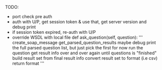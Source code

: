 TODO:
 - port check pre auth
 - auth with U/P, get session token & use that, get server version and debug print
 - if session token expired, re-auth with U/P
 - override WSDL with local file
    def ask_question(self, question):
        '''
        create_soap_message
        get_parsed_question_results
        maybe debug print the full parsed question list, but just pick the first for now
        run the question
        get result info over and over again until questions is "finished"
        build result set from final result info
        convert result set to format (i.e csv)
        return format
        '''
